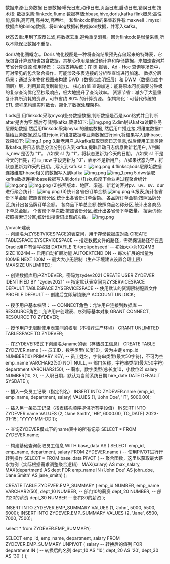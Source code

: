数据来源:业务数据
        日志数据:曝光日志,动作日志,页面日志,启动日志,错误日志
技术栈:
     数据采集:flinkcdc,flume
     数据存储:hbase,hive,doris,kafka
flink概念:高性能,弹性,高可用,高并发,高吞吐。
和flinkcdc相似的采集软件有:maxwell：mysql数据库的binlog数据，将binlog数据转换成json数据，并写入kafka。

状态去重:用到了取反过滤,将数据去重,避免重复消费。因为flinkcdc是增量采集,所以不能保证数据不重复。

doris物化图概念:。Doris 物化视图是一种将查询结果预先存储起来的特殊表，它既包含计算逻辑也包含数据。其核心作用是通过预计算和存储数据，来加速查询并节省计算资源
使用场景：
决策支持系统：在 BI 报表、Ad - Hoc 查询等场景中，可对常见的包含聚合操作、可能涉及多表连接的分析型查询进行加速。
数据分层场景：通过嵌套物化视图来构建 DWD（数据仓库明细层）和 DWM（数据仓库中间层）层，利用其调度刷新能力。
核心价值
查询加速：能将原本可能需要分钟级的复杂查询优化至秒级响应，极大地提升了查询效率。
资源节省：减少了大量重复计算所消耗的资源，可节省约 80% 的计算资源。
架构简化：可替代传统的 ETL 流程来构建实时数仓，简化了数据处理架构。
         
1.ods层,用flinkcdc采取mysql业务数据数据,判断数据是否是json格式并且判断after是否为空,然后存储到kafka,效果如下:
![img.png](imgs/img.png)
2.dim层从kafka读取业务层原始数据,然后用flinkcdc采集mysql的维度数据,
然后用广播连接,将维度数据广播给业务数据,然后进行join,将维度数据与业务数据进行join,将结果写入到hbase,效果如下:
![img_1.png](imgs/img_1.png)
3.新老用户,从kafka获取页面日志信息,然后使用工具类读取kafka,将日志信息分流分别存入到kafka,提取启动日志信息做新老用户,
//判断 is_new 是否为 "1"。
//如果 s1 为 "1"，将状态更新为今天的日期。
//如果 s1 不是今天的日期，将 is_new 字段更新为 "0"，表示不是新用户。
//如果状态为空，将状态更新为昨天的日期。,写入到kafuka：
![img.png](imgs/img1.png)
4.flinksql:ods层原始数据连接维度hbase相关的数据写入到kafka
![img.png](imgs/img2.png)
![img_1.png](imgs/img_3.png)
5.dws读取kafka数据连接hbase数据写入到doris
(1)sku粒度下单业务过程聚合统计
![img.png](imgs/img_4.png)
![img.png](imgs/img_5.png)
(2)按照版本、地区、渠道、新老访客对pv、uv、sv、dur进行聚合统计：
![img.png](imgs/img_7.png)
(3)统计各省份订单金额
![img.png](imgs/img_8.png)
6.报表,统计各省份下单金额:按照省份分区,统计出各省份订单金额。
各品牌订单金额:按照品牌分区,统计出各品牌订单金额。
各商品下单总金额:按照商品名称分区,统计出各商品下单总金额。
个省份下单次数:按照省份分区,统计出各省份下单数量。
搜索词频:按照搜索词分区,统计出搜索词出现的次数。
![img.png](imgs/img_6.png)

//oracle建表  
-- 创建名为ZYSERVICESPACE的表空间，用于存储数据库对象
CREATE TABLESPACE ZYSERVICESPACE
-- 指定数据文件的路径，需确保该路径存在且Oracle用户有读写权限
DATAFILE 'E:\orcl\pdbseed'
-- 初始大小为1024MB
SIZE 1024M
-- 启用自动扩展功能
AUTOEXTEND ON
-- 每次扩展的增量为100MB
NEXT 100M
-- 最大大小无限制（生产环境建议设置合理上限）
MAXSIZE UNLIMITED;

-- 创建数据库用户ZYDEVER，密码为zydev2021
CREATE USER ZYDEVER
IDENTIFIED BY "zydev2021"
-- 指定默认表空间为ZYSERVICESPACE
DEFAULT TABLESPACE ZYSERVICESPACE
-- 使用默认的资源限制配置文件
PROFILE DEFAULT
-- 创建后立即解锁账户
ACCOUNT UNLOCK;

-- 授予用户基本权限：
-- CONNECT角色：允许用户连接到数据库
-- RESOURCE角色：允许用户创建表、序列等基本对象
GRANT CONNECT, RESOURCE TO ZYDEVER;

-- 授予用户无限制使用表空间的权限（不推荐生产环境）
GRANT UNLIMITED TABLESPACE TO ZYDEVER;

-- 在ZYDEVER模式下创建名为name的表（存储员工信息）
CREATE TABLE ZYDEVER.name (
-- 员工ID，数字类型(长度10)，设为主键
emp_id NUMBER(10) PRIMARY KEY,
-- 员工姓名，字符串类型(最大50字符)，不可为空
emp_name VARCHAR2(50) NOT NULL,
-- 部门名称，字符串类型(最大50字符)
department VARCHAR2(50),
-- 薪水，数字类型(总长度10，小数位2)
salary NUMBER(10, 2),
-- 入职日期，默认为当前系统日期
hire_date DATE DEFAULT SYSDATE
);

-- 插入一条员工记录（指定列名）
INSERT INTO ZYDEVER.name (emp_id, emp_name, department, salary)
VALUES (1, 'John Doe', 'IT', 5000.00);

-- 插入另一条员工记录（按表结构顺序提供所有字段值）
INSERT INTO ZYDEVER.name
VALUES (2, 'Jane Smith', 'HR', 6000.00, TO_DATE('2023-01-15', 'YYYY-MM-DD'));

-- 查询ZYDEVER模式下的name表中的所有记录
SELECT * FROM ZYDEVER.name;


-- 构建基础查询获取员工信息
WITH base_data AS (
SELECT emp_id, emp_name, department, salary
FROM ZYDEVER.name
)
-- 使用PIVOT进行行转列操作
SELECT *
FROM base_data
PIVOT (
-- 聚合函数，这里以获取最大薪水为例（实际根据需求调整聚合逻辑）
MAX(salary) AS max_salary,
MAX(department) AS dept
FOR emp_name IN ('John Doe' AS john_doe, 'Jane Smith' AS jane_smith)
);






CREATE TABLE ZYDEVER.EMP_SUMMARY (
emp_id   NUMBER,
emp_name VARCHAR2(50),
dept_10  NUMBER,  -- 部门10的薪资
dept_20  NUMBER,  -- 部门20的薪资
dept_30  NUMBER   -- 部门30的薪资
);

INSERT INTO ZYDEVER.EMP_SUMMARY VALUES (1, 'John', 5000, 5500, 6000);
INSERT INTO ZYDEVER.EMP_SUMMARY VALUES (2, 'Jane', 6500, 7000, 7500);

select * from ZYDEVER.EMP_SUMMARY;

SELECT emp_id, emp_name, department, salary
FROM ZYDEVER.EMP_SUMMARY
UNPIVOT (
salary               -- 转换后的值列
FOR department IN (  -- 转换后的名列
dept_10 AS '10',
dept_20 AS '20',
dept_30 AS '30'
)
);




